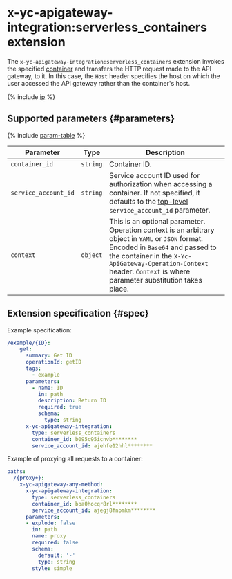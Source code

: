 # x-yc-apigateway-integration:serverless_containers extension

The `x-yc-apigateway-integration:serverless_containers` extension invokes the specified [container](../../../serverless-containers/concepts/container.md) and transfers the HTTP request made to the API gateway, to it. In this case, the `Host` header specifies the host on which the user accessed the API gateway rather than the container's host.

{% include [ip](../../../_includes/serverless-containers/ip.md) %}

## Supported parameters {#parameters}

{% include [param-table](../../../_includes/api-gateway/parameters-table.md) %}

| Parameter | Type | Description |
----|----|----
| `container_id` | `string` | Container ID. |
| `service_account_id` | `string` | Service account ID used for authorization when accessing a container. If not specified, it defaults to the [top-level](./index.md#top-level) `service_account_id` parameter. |
| `context` | `object` | This is an optional parameter. Operation context is an arbitrary object in `YAML` or `JSON` format. Encoded in `Base64` and passed to the container in the `X-Yc-ApiGateway-Operation-Context` header. `Context` is where parameter substitution takes place. |

## Extension specification {#spec}

Example specification:

```yaml
/example/{ID}:
    get:
      summary: Get ID
      operationId: getID
      tags:
        - example
      parameters:
        - name: ID
          in: path
          description: Return ID
          required: true
          schema:
            type: string
      x-yc-apigateway-integration:
        type: serverless_containers
        container_id: b095c95icnvb********
        service_account_id: ajehfe12hhl********
```

Example of proxying all requests to a container:

```yaml
paths:
  /{proxy+}:
    x-yc-apigateway-any-method:
      x-yc-apigateway-integration:
        type: serverless_containers
        container_id: bba0hocqr8rl********
        service_account_id: ajegj8fnpmkm********
      parameters:
      - explode: false
        in: path
        name: proxy
        required: false
        schema:
          default: '-'
          type: string
        style: simple
```
